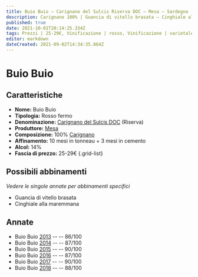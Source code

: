 ```yaml
---
title: Buio Buio – Carignano del Sulcis Riserva DOC – Mesa – Sardegna (IT) – 25-29€ – 4★-
description: Carignano 100% | Guancia di vitello brasata – Cinghiale alla maremmana
published: true
date: 2021-10-01T20:14:25.334Z
tags: Prezzi | 25-29€, Vinificazione | rosso, Vinificazione | varietale, sardegna, Vinificazione | fermo, Valutazioni | 5 stelle, carignano, Alimento | vitello, Cottura | brasato, Cinghiale alla maremmana
editor: markdown
dateCreated: 2021-09-02T14:34:35.864Z
---
```


# Buio Buio

## Caratteristiche
- **Nome:** Buio Buio 
- **Tipologia:** Rosso fermo
- **Denominazione:** [Carignano del Sulcis DOC](/denominazioni/Italia/Sardegna/DOC/Carignano-del-Sulcis) (Riserva)
- **Produttore:** [Mesa](/produttori/Italia/Sardegna/Mesa) 
- **Composizione:** 100% [Carignano](/vitigni/Italia/carignano)
- **Affinamento:** 10 mesi in tonneau + 3 mesi in cemento
- **Alcol:** 14%
- **Fascia di prezzo:** 25-29€
{.grid-list}

## Possibili abbinamenti
*Vedere le singole annate per abbinamenti specifici*

- Guancia di vitello brasata
- Cinghiale alla maremmana 

## Annate
- Buio Buio [2013](vini/Italia/Sardegna/Mesa/Buio-Buio/2013) -- <span class="star-3"></span> -- 86/100
- Buio Buio [2014](vini/Italia/Sardegna/Mesa/Buio-Buio/2014) -- <span class="star-3"></span> -- 87/100
- Buio Buio [2015](vini/Italia/Sardegna/Mesa/Buio-Buio/2015) -- <span class="star-4"></span> -- 90/100
- Buio Buio [2016](vini/Italia/Sardegna/Mesa/Buio-Buio/2016) -- <span class="star-3"></span> -- 87/100
- Buio Buio [2017](vini/Italia/Sardegna/Mesa/Buio-Buio/2017) -- <span class="star-4"></span> -- 90/100
- Buio Buio [2018](vini/Italia/Sardegna/Mesa/Buio-Buio/2018) -- <span class="star-3"></span> -- 88/100
